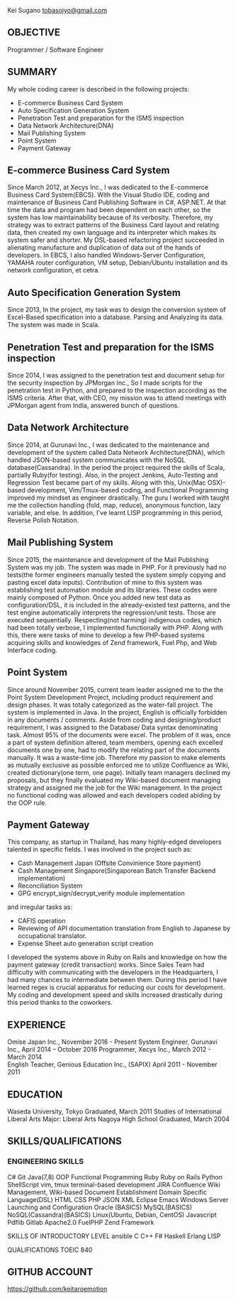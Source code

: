 Kei Sugano
tobasojyo@gmail.com


## OBJECTIVE

Programmer / Software Engineer

## SUMMARY

My whole coding career is described in the following projects:

- E-commerce Business Card System
- Auto Specification Generation System
- Penetration Test and preparation for the ISMS inspection
- Data Network Architecture(DNA)
- Mail Publishing System 
- Point System
- Payment Gateway

## E-commerce Business Card System

  Since March 2012, at Xecys Inc., I was dedicated to the E-commerce Business Card System(EBCS).
With the Visual Studio IDE, coding and maintenance of Business Card Publishing Software in C#, ASP.NET.
At that time the data and program had been dependent on each other, so the system has low maintainability because of its verbosity.
Therefore, my strategy was to extract patterns of the Business Card layout and relating data, then created my own language and its interpreter
which makes its system safer and shorter. My DSL-based refactoring project succeeded in alienating manufacture and duplication of data out of the hands of developers.
In EBCS, I also handled Windows-Server Configuration, YAMAHA router configuration, VM setup, Debian/Ubuntu installation and its network configuration, et cetra.      	

## Auto Specification Generation System

  Since 2013, In the project, my task was to design the conversion system of Excel-Based specification into a database.
Parsing and Analyzing its data. The system was made in Scala.

## Penetration Test and preparation for the ISMS inspection

   Since 2014, I was assigned to the penetration test and document setup for the security inspection by JPMorgan Inc.,
So I made scripts for the penetration test in Python, and prepared to the inspection according as the ISMS criteria.  After that, with CEO, my mission was to attend meetings with JPMorgan agent from India, answered bunch of questions.  

## Data Network Architecture

   Since 2014, at Gurunavi Inc., I was dedicated to the maintenance and development of the system called Data Network Architecture(DNA), which handled JSON-based system communicates with the NoSQL database(Cassandra).  In the period the project required the skills of Scala, partially Ruby(for testing). Also, in the project Jenkins, Auto-Testing and Regression Test became part of my skills. Along with this, Unix(Mac OSX)-based development, Vim/Tmux-based coding, and Functional Programming improved my mindset as engineer drastically. The guru I worked with taught me the collection handling (fold, map, reduce), anonymous function, lazy variable, and else. In addition, I've learnt LISP programming in this period, Reverse Polish Notation. 

## Mail Publishing System

  Since 2015, the maintenance and development of the Mail Publishing System was my job. The system was made in PHP. For it previously had no tests(the former engineers manually tested the system simply copying and pasting excel data inputs). Contribution of mine to this system was establishing test automation module and its libraries. These codes were mainly composed of Python. Once you added new test data as configuration/DSL, it is included in the already-existed test patterns, and the test engine automatically interprets the regression/unit tests. Those are executed sequentially. Respecting(not harming) indigenous codes, which had been totally verbose, I implemented functionally with PHP. Along with this, there were tasks of mine to develop a few PHP-based systems acquiring skills and knowledges of Zend framework, Fuel Php, and Web Interface coding.

## Point System

  Since around November 2015, current team leader assigned me to the the Point System Development Project, including product requirement and design phases. It was totally categorized as the water-fall project. The system is implemented in Java. In the project, English is officially forbidden in any documents / comments. Aside from coding and designing/product requirement, I was assigned to the Database/ Data syntax denominating task. Almost 95% of the documents were excel. The problem of it was, once a part of system definition altered, team members, opening each excelled documents one by one, had to modify the relating part of the documents manually. It was a waste-time job. Therefore my passion to make elements as mutually exclusive as possible enforced me to utilize Confluence as Wiki, created dictionary(one term, one page). Initially team managers declined my proposals, but they finally evaluated my Wiki-based document managing strategy and assigned me the job for the Wiki management. In the project no functional coding was allowed and each developers coded abiding by the OOP rule.


## Payment Gateway

This company, as startup in Thailand, has many highly-edged developers talented in specific fields. I was involved in the project such as:

  - Cash Management Japan (Offsite Convinience Store payment)
  - Cash Management Singapore(Singaporean Batch Transfer Backend implementation)
  - Reconciliation System
  - GPG encrypt_sign/decrypt_verify module implementation

and irregular tasks as:

  - CAFIS operation
  - Reviewing of API documentation translation from English to Japanese by occupational translator.
  - Expense Sheet auto generation script creation 

I developed the systems above in Ruby on Rails and knowledge on how the payment gateway (credit transaction) works. 
Since Sales Team had difficulty with communicating with the developers in the Headquarters, I had many chances to intermediate between them. During this period I have learned regex is crucial apparatus for reducing our costs for development. My coding and development speed and skills increased drastically during this period thanks to the coworkers.

## EXPERIENCE

Omise Japan Inc.,
  November 2016 - Present
System Engineer, Gurunavi Inc.,
  April 2014 – October 2016
Programmer, Xecys Inc.,
  March 2012 - March 2014  
English Teacher, Genious Education Inc., (SAPIX)
  April 2011 - November 2011	   


## EDUCATION

Waseda University, Tokyo
Graduated, March 2011
Studies of International Liberal Arts
Major: Liberal Arts
Nagoya High School
Graduated, March 2004

## SKILLS/QUALIFICATIONS
### ENGINEERING SKILLS

C#
Git
Java(7,8)
OOP
Functional Programming
Ruby
Ruby on Rails
Python
ShellScript
vim, tmux
terminal-based development
JIRA
Confluence
Wiki Management, Wiki-based Document Establishment
Domain Specific Language(DSL) 
HTML
CSS
PHP
JSON
XML
Eclipse
Emacs
Windows Server Launching and Configuration
Oracle (BASICS)
MySQL(BASICS)
NoSQL(Cassandra)(BASICS)
Linux(Ubuntu, Debian, CentOS)
Javascript
Pdflib
Gitlab
Apache2.0 
FuelPHP
Zend Framework

SKILLS OF INTRODUCTORY LEVEL 
ansible
C
C++
F# 
Haskell
Erlang
LISP


QUALIFICATIONS
TOEIC 840


## GITHUB ACCOUNT
https://github.com/keitaroemotion
